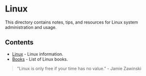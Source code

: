 # Linux

This directory contains notes, tips, and resources for Linux system administration and usage.

## Contents

-   [Linux](linux.md) - Linux information.
-   [Books](books.md) - List of Linux books.

> "Linux is only free if your time has no value." - Jamie Zawinski